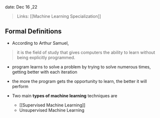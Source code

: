 date: Dec 16 ,22

>Links: [[Machine Learning Specialization]]

## Formal Definitions
- According to Arthur Samuel, 
>it is the field of study that gives computers the ability to learn without being explicitly programmed.

- program learns to solve a problem by trying to solve numerous times, getting better with each iteration

- the more the program gets the opportunity to learn, the better it will perform

- Two main **types of machine learning** techniques are 
	- [[Supervised Machine Learning]]
	- Unsupervised Machine Learning